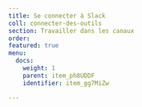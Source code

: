 ```yaml
---
title: Se connecter à Slack
coll: connecter-des-outils
section: Travailler dans les canaux
order: 
featured: true
menu:
  docs:
    weight: 1
    parent: item_ph8UDDF
    identifier: item_gg7MiZw

---
```

